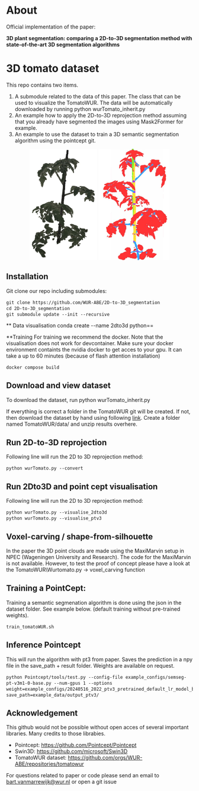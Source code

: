 

# About 
Official implementation of the paper:

**3D plant segmentation: comparing a 2D-to-3D segmentation method with state-of-the-art 3D segmentation algorithms**



# 3D tomato dataset


This repo contains two items. 
1. A submodule related to the data of this paper. The class that can be used to visualize the TomatoWUR. The data will be automatically downloaded by running python wurTomato_inherit.py
2. An example how to apply the 2D-to-3D reprojection method assuming that you already have segmented the images using Mask2Former for example.
3. An example to use the dataset to train a 3D semantic segmentation algorithm using the pointcept git.  

<center>
    <p align="center">
        <img src="Resources/3D_tomato_plant.png" height="300" />
        <img src="Resources/3D_tomato_plant_semantic.png" height="300" />
    </p>
</center>

## Installation



Git clone our repo including submodules:
```
git clone https://github.com/WUR-ABE/2D-to-3D_segmentation
cd 2D-to-3D_segmentation
git submodule update --init --recursive
```

** Data visualisation
conda create --name 2dto3d python==

**Training
For training we recommend the docker. Note that the visualisation does not work for devcontainer.
Make sure your docker environment containts the nvidia docker to get acces to your gpu. It can take a up to 60 minutes (because of flash attention installation)

```
docker compose build
```

## Download and view dataset
To download the dataset, run python wurTomato_inherit.py

If everything is correct a folder in the TomatoWUR git will be created.
If not, then download the dataset by hand using following [link](https://data.4tu.nl/ndownloader/items/e2c59841-4653-45de-a75e-4994b2766a2f/versions/1). Create a folder named TomatoWUR/data/ and unzip results overhere.


## Run 2D-to-3D reprojection
Following line will run the 2D to 3D reprojection method:
```
python wurTomato.py --convert
```

## Run 2Dto3D and point cept visualisation
Following line will run the 2D to 3D reprojection method:
```
python wurTomato.py --visualise_2dto3d
python wurTomato.py --visualise_ptv3
```


## Voxel-carving / shape-from-silhouette
In the paper the 3D point clouds are made using the MaxiMarvin setup in NPEC (Wageningen University and Research).
The code for the MaxiMarvin is not available. However, to test the proof of concept please have a look at the TomatoWUR\Wurtomato.py -> voxel_carving function



## Training a PointCept:
Training a semantic segmenation algorithm is done using the json in the dataset folder. See example below. (default training without pre-trained weights).

```
train_tomatoWUR.sh
```

## Inference Pointcept
This will run the algorithm with pt3 from paper. Saves the prediction in a npy file in the save_path + result folder. Weights are available on request.

```
python Pointcept/tools/test.py --config-file example_configs/semseg-pt-v3m1-0-base.py --num-gpus 1 --options weight=example_configs/20240516_2022_ptv3_pretrained_default_lr_model_best.pth save_path=example_data/output_ptv3/

```


## Acknowledgement
This github would not be possible without open acces of several important libraries. Many credits to those librabies.

- Pointcept:              https://github.com/Pointcept/Pointcept
- Swin3D:                 https://github.com/microsoft/Swin3D
- TomatoWUR dataset:      https://github.com/orgs/WUR-ABE/repositories/tomatowur

For questions related to paper or code please send an email to bart.vanmarrewijk@wur.nl or open a git issue
